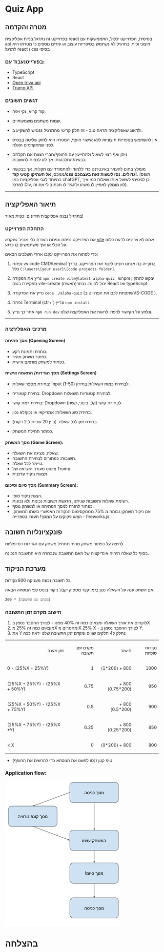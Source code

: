 # Quiz App

## מטרה והקדמה

בפרוייקט זה נתרגל בניית אפליקצית react בסיסית, הפרוייקט יכלול, התממשקות עם api חיצוני וכיף. בתרגיל לא נשתמש בסיפריות עיצוב או עזרים נוספים כי מטרתו היא לתרגל react ו css בסיסי

### בפורייטנעבוד עם:

- TypeScript
- React
- [Open triva api](https://opentdb.com/api_config.php)
- [Trump API](https://whatdoestrumpthink.com/api-docs/index.html#get-a-random-trump-quote)

### דגשים חשובים

- קוד קריא, נקי ויפה.

- שמות משתנים משמעותיים.
- יש להשקיע בcss ולדאוג שאפליקציה תראה טוב - זה חלק קריטי מהתרגיל.
- אין להשתמש בספריות חיצוניות ללא אישור חופף, המטרה היא לחזק שליטה בבסיס לפני שמתקדמים האלה.
- ניתן ואף רצוי לשאול ולהתייעץ עם החופף/חברי הצוות אם תקלתם בבעיה/התלבטות. אך לא לצפות לתשובות.
- מומלץ בחום להעזיר באינטרנט כדי ללמוד ולהתמודד עם תקלות. אך בבקשה ממכם, **אל תעתיקו קטעי קוד/css גדולים. נסו לעשות זאת בעצמכם!**. (תופס במיוחד לגבי אפליקציות כמו chatGPT, כן לגיטימי לשאול אותו שאלות כמו איך למרכז Div, לא מומלץ לאפיין לו משהו ולהגיד לו תכתוב לי את זה).

---

## תיאור האפליקציה

בתרגיל נבנה אפליקצית חידונים. כפית מאוד!

### התחלת הפרוייקט

את הפרוייקט נפתח ונפתח בעזרת כלי מגניב שנקרא [vite](https://www.youtube.com/watch?v=KCrXgy8qtjM&t=78) אתם לא צריכים לדעת כלום על הכלי או איך משתמשים בו כרגע.

כדי לפתוח את הפרוייקט עקבו אחרי השלבים הבאים:

1. נפתח vs code CMD/teminal בתקייה בה אנחנו רוצים ליצור את הפרוייקט. בדרך כלל `C:\users\[your user]\[code projects folder]`.

2. נריץ את הפקודה
   `npm create vite@latest alpha-quiz `
   שnpm יבקש להתקין ספקיירה בשם vite-create (תאשרו)יכול להיות.
   נבחר React ואז typeScript.

3. נריץ את הפרקודה `code ./alpha-quiz` (שתפתח לכם את הפרוייט בVS-CODE ).

4. נפתח Terminal (ctr+\`) ונריץ `npm install`.

5. אחר כך נריץ `npm run dev` ונלחץ על הקישור לדפדן לראות את האפליקצה שלנו.

---

### מרכיבי האפלירציה

#### מסך פתיחה (Opening Screen)

- כותרת ותמונת רקע.
- כפתור משחק מהיר.
- כפתור למשחק מותאם אישית.

#### מסך הגדרות/ התאמה אישית (Settings Screen)

- בחירת מספר שאלות: Input לבחירת כמות השאלות בחידון (1-50).
- בחירת קטגוריה: Dropdown לבחירת קטגוריות השאלות.
- בחירת רמת קושי: Dropdown לבחירת קושי (קל, בינוני, קשה).
- בחירת סוג השאלות: אמריקאי או נכון/לא נכון.
- בחירת זמן לכל שאלה. (ב
  ין 20 שניות ל 2 דקות)

- כפתור תחילת המשחק.

#### מסך המשחק (Game Screen):

- שאלה: מציגה את השאלה.
- תשובות: כפתורים לבחירת התשובה.
- טיימר לכל שאלה.
- ציטוט מעורר השראה של Trump.
- תצוגת ניקוד עדכנית.

#### מסך סיום וסיכום (Summary Screen):

- הצגת ניקוד סופי.
- רשימת שאלות ותשובות שניתנו, הדגשת תשובות נכונות ולא נכונות.
- כפתור לחזרה למסך הפתיחה או למשחק נוסף.
- אם ניקוד השחקן גבוהה מ 75% מממקסימום הנקודות האפשרי באותו המשחק, הציגו זיקוקים על המסך! תעזרו בספרייה - fireworks.js.

## פונקציונליות חשובה

לחיצה על כפתור משחק מהיר תתחיל משחק עם הגדרות רנדומליות.

בסוף כל שאלה תיהיה אינדיקציה של האם התשובה שנבחרה היא התשובה הנכונה.

## מערכת הניקוד

כל תשובה נכונה מעניקה 800 נקודות.

אם השחק ענה על השאלה נכון בזמן קצר מספיק יקבל ניקוד בונוס לפי הנוסחה הבאה:

`200 * [מקדם זמן התשובה]`

### חישוב מקדם זמן התשובה

1. לוקחים את אורך השאלה ומצאים כמה זה 40% ממנו - לצורך ההסבר נסמן בX
2. מוצאים כמה זה 25% מX ומחסרים מX 25% X - לצורך ההסבר נסמן ב Y.
3. את Y נחלק ל4 חלקים שווים ומקדם זמן התשובה שלנו יראה ככה:

<table>
  <tr>
   <td>
<p dir="rtl">
זמן מענה</p>

   </td>
   <td><p dir="rtl">
מקדם זמן תשובה</p>

   </td>
   <td><p dir="rtl">
חישוב</p>

   </td>
   <td><p dir="rtl">
נקודות סופיות</p>

   </td>
  </tr>
  <tr>
   <td>0 - (25%X + 25%Y) 
   </td>
   <td><p dir="rtl">
1</p>

   </td>
   <td><p dir="rtl">
800 + (200*1)</p>

   </td>
   <td><p dir="rtl">
1000</p>

   </td>
  </tr>
  <tr>
   <td>(25%X + 25%Y)  - (25%X + 50%Y) 
   </td>
   <td><p dir="rtl">
0.75</p>

   </td>
   <td><p dir="rtl">
800 + (200*0.75)</p>

   </td>
   <td><p dir="rtl">
950</p>

   </td>
  </tr>
  <tr>
   <td>(25%X + 50%Y)  - (25%X + 75%Y) 
   </td>
   <td><p dir="rtl">
0.5</p>

   </td>
   <td><p dir="rtl">
800 + (200*0.5)</p>

   </td>
   <td><p dir="rtl">
900</p>

   </td>
  </tr>
  <tr>
   <td>(25%X + 75%Y)  - (25%X +Y)
   </td>
   <td><p dir="rtl">
0.25</p>

   </td>
   <td><p dir="rtl">
800 + (200*0.25)</p>

   </td>
   <td><p dir="rtl">
850</p>

   </td>
  </tr>
  <tr>
   <td> &lt; X
   </td>
   <td><p dir="rtl">
0</p>

   </td>
   <td><p dir="rtl">
800 + (200*0)</p>

   </td>
   <td><p dir="rtl">
800</p>

   </td>
  </tr>
</table>

- טיפ קטן (נסו לפשט את הנוסחא כדי להרשים את החופף)

### Application flow:

![Application flowChart](../../../Pictures/alpha-quiz-flow.png)

# בהצלחה
